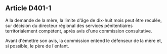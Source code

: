 Article D401-1
----
A la demande de la mère, la limite d'âge de dix-huit mois peut être reculée, sur
décision du directeur régional des services pénitentiaires territorialement
compétent, après avis d'une commission consultative.

Avant d'émettre son avis, la commission entend le défenseur de la mère et, si
possible, le père de l'enfant.
